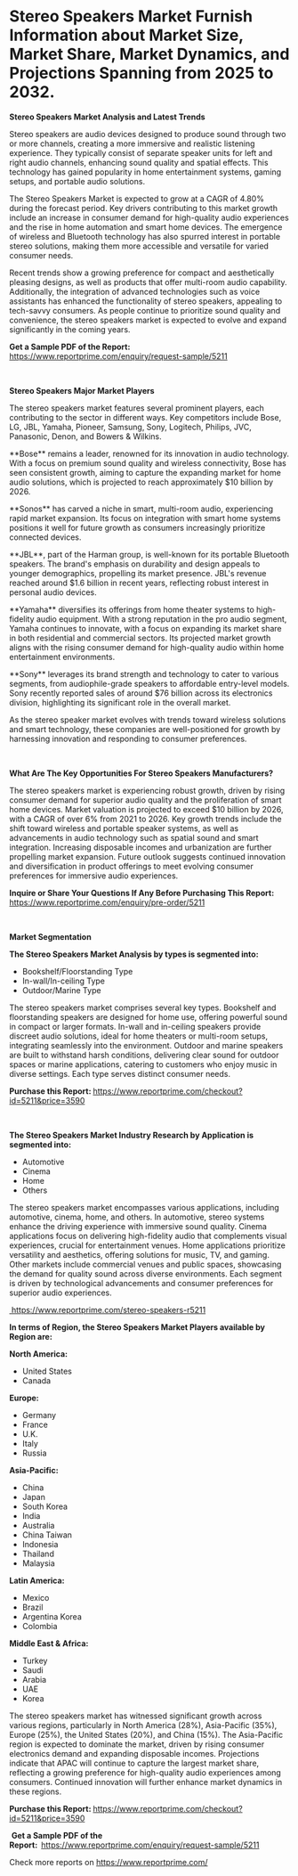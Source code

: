 <p><h1>Stereo Speakers Market Furnish Information about Market Size, Market Share, Market Dynamics, and Projections Spanning from 2025 to 2032.</h1></p><p><strong>Stereo Speakers Market Analysis and Latest Trends</strong></p>
<p><p>Stereo speakers are audio devices designed to produce sound through two or more channels, creating a more immersive and realistic listening experience. They typically consist of separate speaker units for left and right audio channels, enhancing sound quality and spatial effects. This technology has gained popularity in home entertainment systems, gaming setups, and portable audio solutions.</p><p>The Stereo Speakers Market is expected to grow at a CAGR of 4.80% during the forecast period. Key drivers contributing to this market growth include an increase in consumer demand for high-quality audio experiences and the rise in home automation and smart home devices. The emergence of wireless and Bluetooth technology has also spurred interest in portable stereo solutions, making them more accessible and versatile for varied consumer needs.</p><p>Recent trends show a growing preference for compact and aesthetically pleasing designs, as well as products that offer multi-room audio capability. Additionally, the integration of advanced technologies such as voice assistants has enhanced the functionality of stereo speakers, appealing to tech-savvy consumers. As people continue to prioritize sound quality and convenience, the stereo speakers market is expected to evolve and expand significantly in the coming years.</p></p>
<p><strong>Get a Sample PDF of the Report:&nbsp;</strong> <a href="https://www.reportprime.com/enquiry/request-sample/5211?utm_campaign=2485&utm_medium=2&utm_source=Github&utm_content=ia&utm_term=19032025&utm_id=stereo-speakers">https://www.reportprime.com/enquiry/request-sample/5211</a></p>
<p>&nbsp;</p>
<p><strong>Stereo Speakers Major Market Players</strong></p>
<p><p>The stereo speakers market features several prominent players, each contributing to the sector in different ways. Key competitors include Bose, LG, JBL, Yamaha, Pioneer, Samsung, Sony, Logitech, Philips, JVC, Panasonic, Denon, and Bowers & Wilkins. </p><p>**Bose** remains a leader, renowned for its innovation in audio technology. With a focus on premium sound quality and wireless connectivity, Bose has seen consistent growth, aiming to capture the expanding market for home audio solutions, which is projected to reach approximately $10 billion by 2026.</p><p>**Sonos** has carved a niche in smart, multi-room audio, experiencing rapid market expansion. Its focus on integration with smart home systems positions it well for future growth as consumers increasingly prioritize connected devices. </p><p>**JBL**, part of the Harman group, is well-known for its portable Bluetooth speakers. The brand's emphasis on durability and design appeals to younger demographics, propelling its market presence. JBL's revenue reached around $1.6 billion in recent years, reflecting robust interest in personal audio devices.</p><p>**Yamaha** diversifies its offerings from home theater systems to high-fidelity audio equipment. With a strong reputation in the pro audio segment, Yamaha continues to innovate, with a focus on expanding its market share in both residential and commercial sectors. Its projected market growth aligns with the rising consumer demand for high-quality audio within home entertainment environments.</p><p>**Sony** leverages its brand strength and technology to cater to various segments, from audiophile-grade speakers to affordable entry-level models. Sony recently reported sales of around $76 billion across its electronics division, highlighting its significant role in the overall market.</p><p>As the stereo speaker market evolves with trends toward wireless solutions and smart technology, these companies are well-positioned for growth by harnessing innovation and responding to consumer preferences.</p></p>
<p>&nbsp;</p>
<p><strong>What Are The Key Opportunities For Stereo Speakers Manufacturers?</strong></p>
<p><p>The stereo speakers market is experiencing robust growth, driven by rising consumer demand for superior audio quality and the proliferation of smart home devices. Market valuation is projected to exceed $10 billion by 2026, with a CAGR of over 6% from 2021 to 2026. Key growth trends include the shift toward wireless and portable speaker systems, as well as advancements in audio technology such as spatial sound and smart integration. Increasing disposable incomes and urbanization are further propelling market expansion. Future outlook suggests continued innovation and diversification in product offerings to meet evolving consumer preferences for immersive audio experiences.</p></p>
<p><strong>Inquire or Share Your Questions If Any Before Purchasing This Report:</strong> <a href="https://www.reportprime.com/enquiry/pre-order/5211?utm_campaign=2485&utm_medium=2&utm_source=Github&utm_content=ia&utm_term=19032025&utm_id=stereo-speakers">https://www.reportprime.com/enquiry/pre-order/5211</a></p>
<p>&nbsp;</p>
<p><strong>Market Segmentation</strong></p>
<p><strong>The Stereo Speakers Market Analysis by types is segmented into:</strong></p>
<p><ul><li>Bookshelf/Floorstanding Type</li><li>In-wall/In-ceiling Type</li><li>Outdoor/Marine Type</li></ul></p>
<p><p>The stereo speakers market comprises several key types. Bookshelf and floorstanding speakers are designed for home use, offering powerful sound in compact or larger formats. In-wall and in-ceiling speakers provide discreet audio solutions, ideal for home theaters or multi-room setups, integrating seamlessly into the environment. Outdoor and marine speakers are built to withstand harsh conditions, delivering clear sound for outdoor spaces or marine applications, catering to customers who enjoy music in diverse settings. Each type serves distinct consumer needs.</p></p>
<p><strong>Purchase this Report:&nbsp;</strong><a href="https://www.reportprime.com/checkout?id=5211&price=3590&utm_campaign=2485&utm_medium=2&utm_source=Github&utm_content=ia&utm_term=19032025&utm_id=stereo-speakers">https://www.reportprime.com/checkout?id=5211&price=3590</a></p>
<p>&nbsp;</p>
<p><strong>The Stereo Speakers Market Industry Research by Application is segmented into:</strong></p>
<p><ul><li>Automotive</li><li>Cinema</li><li>Home</li><li>Others</li></ul></p>
<p><p>The stereo speakers market encompasses various applications, including automotive, cinema, home, and others. In automotive, stereo systems enhance the driving experience with immersive sound quality. Cinema applications focus on delivering high-fidelity audio that complements visual experiences, crucial for entertainment venues. Home applications prioritize versatility and aesthetics, offering solutions for music, TV, and gaming. Other markets include commercial venues and public spaces, showcasing the demand for quality sound across diverse environments. Each segment is driven by technological advancements and consumer preferences for superior audio experiences.</p></p>
<p><a href="https://www.reportprime.com/stereo-speakers-r5211?utm_campaign=2485&utm_medium=2&utm_source=Github&utm_content=ia&utm_term=19032025&utm_id=stereo-speakers">&nbsp;https://www.reportprime.com/stereo-speakers-r5211</a></p>
<p><strong>In terms of Region, the Stereo Speakers Market Players available by Region are:</strong></p>
<p>
    <p> <strong> North America: </strong>
        <ul>
            <li>United States</li>
            <li>Canada</li>
        </ul>
        </p> 
    <p> <strong> Europe: </strong>
        <ul>
            <li>Germany</li>
            <li>France</li>
            <li>U.K.</li>
            <li>Italy</li>
            <li>Russia</li>
        </ul>
        </p> 
    <p> <strong> Asia-Pacific: </strong>
        <ul>
            <li>China</li>
            <li>Japan</li>
            <li>South Korea</li>
            <li>India</li>
            <li>Australia</li>
            <li>China Taiwan</li>
            <li>Indonesia</li>
            <li>Thailand</li>
            <li>Malaysia</li>
        </ul>
        </p> 
    <p> <strong> Latin America: </strong>
        <ul>
            <li>Mexico</li>
            <li>Brazil</li>
            <li>Argentina Korea</li>
            <li>Colombia</li>
        </ul>
        </p> 
    <p> <strong> Middle East & Africa: </strong>
        <ul>
            <li>Turkey</li>
            <li>Saudi</li>
            <li>Arabia</li>
            <li>UAE</li>
            <li>Korea</li>
        </ul>
    </p>
    </p>
<p><p>The stereo speakers market has witnessed significant growth across various regions, particularly in North America (28%), Asia-Pacific (35%), Europe (25%), the United States (20%), and China (15%). The Asia-Pacific region is expected to dominate the market, driven by rising consumer electronics demand and expanding disposable incomes. Projections indicate that APAC will continue to capture the largest market share, reflecting a growing preference for high-quality audio experiences among consumers. Continued innovation will further enhance market dynamics in these regions.</p></p>
<p><strong>Purchase this Report: </strong><a href="https://www.reportprime.com/checkout?id=5211&price=3590&utm_campaign=2485&utm_medium=2&utm_source=Github&utm_content=ia&utm_term=19032025&utm_id=stereo-speakers">https://www.reportprime.com/checkout?id=5211&price=3590</a></p>
<p>&nbsp;<strong>Get a Sample PDF of the Report:&nbsp;&nbsp;</strong><a href="https://www.reportprime.com/enquiry/request-sample/5211?utm_campaign=2485&utm_medium=2&utm_source=Github&utm_content=ia&utm_term=19032025&utm_id=stereo-speakers">https://www.reportprime.com/enquiry/request-sample/5211</a></p>
<p><strong></strong></p>
<p>Check more reports on <a href="https://www.reportprime.com/?utm_campaign=2485&utm_medium=2&utm_source=Github&utm_content=ia&utm_term=19032025&utm_id=stereo-speakers">https://www.reportprime.com/</a></p>